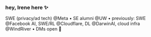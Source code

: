 ### hey, Irene here :sparkles:

SWE (privacy/ad tech) @Meta • SE alumni @UW • previously: SWE @Facebook AI, SWE/RL @Cloudflare, DL @DarwinAI, cloud infra @WindRiver • DMs open 📩
